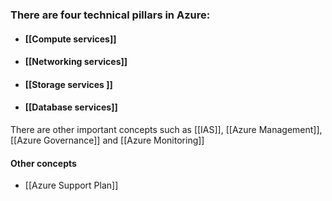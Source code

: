 ### There are four technical pillars in Azure:
* #### [[Compute services]]
* #### [[Networking services]]
* #### [[Storage services ]]
* #### [[Database services]]

There are other important concepts such as [[IAS]], [[Azure Management]], [[Azure Governance]] and [[Azure Monitoring]]

#### Other concepts
* [[Azure Support Plan]]
